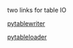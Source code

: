 two links for table IO

[pytablewriter](https://pytablewriter.readthedocs.io/en/latest/index.html)

[pytableloader](https://pytablereader.readthedocs.io/en/latest/index.html)